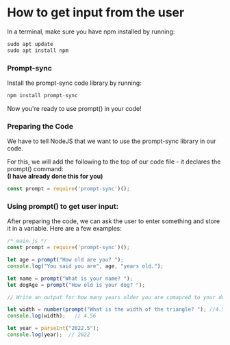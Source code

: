 # How to get input from the user

In a terminal, make sure you have npm installed by running:
```javascript
sudo apt update
sudo apt install npm
```
### Prompt-sync
Install the prompt-sync code library by running:
```javascript
npm install prompt-sync
```
Now you're ready to use prompt() in your code!

### Preparing the Code
We have to tell NodeJS that we want to use the prompt-sync library in our code. 

For this, we will add the following to the top of our code file - it declares the prompt() command:<br> **(I have already done this for you)**
```javascript
const prompt = require('prompt-sync')();
```

### Using prompt() to get user input:
After preparing the code, we can ask the user to enter something and store it in a variable.
Here are a few examples:
```javascript
/* main.js */
const prompt = require('prompt-sync')();

let age = prompt("How old are you? ");
console.log("You said you are", age, "years old.");

let name = prompt("What is your name? ");
let dogAge = prompt("How old is your dog? ");

// Write an output for how many years older you are comapred to your dog. 

let width = number(prompt("What is the width of the triangle? "); //4.56
console.log(width);   // 4.56

let year = parseInt("2022.5");
console.log(year);  // 2022
```
